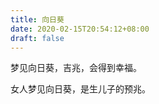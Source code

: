 ```yaml
---
title: 向日葵
date: 2020-02-15T20:54:12+08:00
draft: false
---
```


梦见向日葵，吉兆，会得到幸福。



女人梦见向日葵，是生儿子的预兆。

